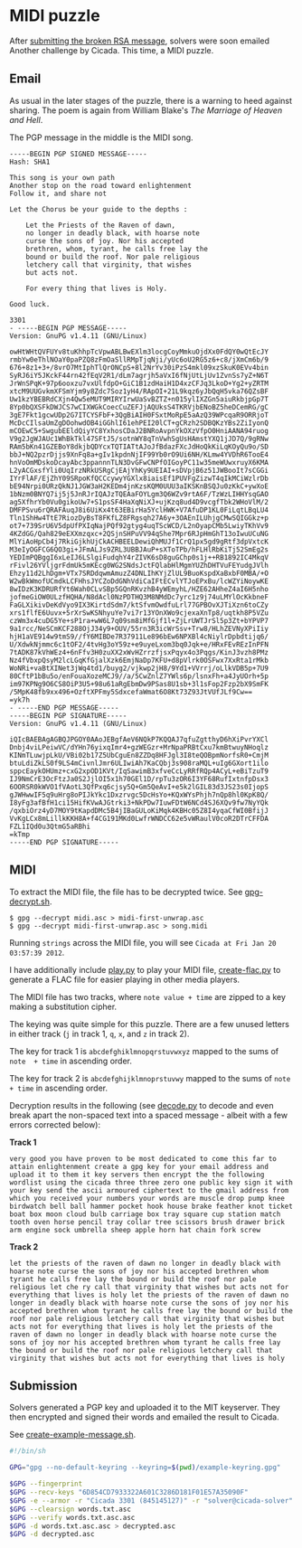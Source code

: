 # MIDI puzzle

After [submitting the broken RSA message](../008-rsa-emails/README.md#submission), solvers were soon emailed Another challenge by Cicada. This time, a MIDI puzzle.

## Email

As usual in the later stages of the puzzle, there is a warning to heed against sharing. The poem is again from William Blake's *The Marriage of Heaven and Hell*. 

The PGP message in the middle is the MIDI song.

```
-----BEGIN PGP SIGNED MESSAGE-----
Hash: SHA1

This song is your own path
Another stop on the road toward enlightenment
Follow it, and share not 

Let the Chorus be your guide to the depths :

	Let the Priests of the Raven of dawn, 
	no longer in deadly black, with hoarse note 
	curse the sons of joy. Nor his accepted 
	brethren, whom, tyrant, he calls free lay the 
	bound or build the roof. Nor pale religious 
	letchery call that virginity, that wishes 
	but acts not. 

	For every thing that lives is Holy.

Good luck.

3301
- -----BEGIN PGP MESSAGE-----
Version: GnuPG v1.4.11 (GNU/Linux)

owHtWHtQVFUYv8tuKhhpTcVpwABLBwEXlm3locgCoyMmkuOjdXx0FdQY0wQtEcJY
rmbYw0eThlNOaY0paPZQ8zFmOaSllRMpTjqNji/yUc6oU2RG5z6+c8/jXmCm6b/9
676+8z1+3+/8vrO7MtIphTlQrONCpS+8l2NrYv30iPzS4mkl09xzSkuK0EVv4bin
SyRJ6iY5JKckF44rn42fEqV2R1/dLm7agrjh5aVxI6fNjUtLjUv1ZvnSs7yZ+N6T
JrWnSPqK+97p6ooxzu7vxUlfdpO+GiC1B1zdHaiH1D4xzCFJq3LkoD+Yg2+yZRTM
xtcM9UUGvkmXFSmYjm9y8Zdc7Soz1yH4/RApOI+21L9kqz6yJbQqH5vka76QZsBF
Uw1kzYBEBRdCXjn4Qw5eMUT9MIRYIrwUaSvBZTZ+n015ylIXZGn5aiuRkbjpGp7T
8Yp0bQXSFkDWJCS7wCIXWGkCoecCuZEFJjAQUksS4TKRVjbENoBZ5heDCemRG/gC
3gE7Fkt1gcwUDp2G7ITCYSFbF+3QgBiAIH0FSxtMoRpE5aAzQ39WPcqaR9ORRjoT
McDcCIlsaUmZgDOohwdOB4iGGhlI61ehPEI20lCT+gCRzh2SDBQKzYBs2ZiIyonQ
mCOEwC5+SwgubEEldQiyYC8YxhosCDaJ2BNRoAvpnYkOXzVfpO0HniAANA94ruog
V9g2JgWJAUc1WhBkTkl47SFtJ5/sotnWY8qTnVwhSgUsHAmstYXQ1jJD7Q/9gRNw
RAm5bKn41GZEBoY8dkjbQDYcxTQTIATtAJoJfBdazFXcJdHoQkKiLqKOyQu9o/SD
bbJ+NQ2pzrDjjs9XnFq8a+gIv1kpdnNjIF99Yb0rO9Ui6NH/KLmw4YVDhR6TooE4
hnVoOmMDskoDcayAbc3ppannnTLN3DvGFwCNPfOIGoyPC11w35meWUwxruyX6KMA
L2yACGxsfYli0UqIrzNRkUSRgCjEAjYhKy9UEIAI+sDVpjB6z51JWBooIt7sCGGi
IYrFlAF/EjZhY09SRpoKfQCCcywyYGXlx8iaisEf1PUVFgZizwT4qIkMCiWzlrDb
bE94Nrpi0URzQkNJ1JGW3aH2KEDm4jnKzsKQM0UUU3aIKSKnBSQJu0zKkC+ywXoE
1bNzm0BNYQ7ij5j5JnRJrIQAJzTQEAaFOYLgm3Q6WZv9rtA6F/TzWzLIHHYsqGAO
ag5XfhrYb0Vu0gikoUw7+S1psSF4HaXqNiXJ+ujKzq8ud4D9vcgfTbk2WHoVlM/2
DMFPSvu6rQRAFAuqJ8i6UiKx4t63EBirHa5YclHWK+V7AfuDP1KL0FiLqtLBqLU4
Tln1ShHw4TtE7RiozDyBsT8FKfLZ8FRgsqh27A6y+3OAEnILUhjgCMwSQIGGkz+p
ot7+739SrU6V5dpUfPXIqNajPQf92gtyg4uqTScWCD/L2nOyapCMb5LwiyTKhVv9
4KZdGG/Qah829eEXXmzqxc+2QSjnSHPuVV94qShe7Mpr6RJpHmGhT13oIwuUCuNG
MlYiAoHpCb4j7RkiGjkhUjCkACHBEELDewiQhMUJf1CrQ1px5gd9gRtf3dpVxtcK
M3eIyOGFCG6QO3gi+JFmALJs9ZRL3UBBJAuP+sXToTPb/hFLHlRbKiTj52SmEg2s
YEDImPQBggI6xLeIJ6LSlgiFudqhY4rZIVK6sD8guGChp0s1j++RB1892IC4MkqV
rFivl26YVljgrFdmUk5mKEcg0WG2SNdsJctFQlabHlMgmYUZhDHTVuFEYudgJVlh
Ehzy11d2LhDgm+VTx7SRDdqwmAmuzZ4DNLIhKYjZlUL9BuoKspdXaBxbF0MBA/+O
W2wBkWmofUCmdkLCFHhsJYCZoDdGNhVdiCaIFtECvlYTJoEPxBu/lcWZYiNoywKE
8wIDzK3KDRURfYt6Wah0CLvSBp5GQnRKvzhB4yWEmyhL/HZE62AHheZ4aI6H5nho
jofmeGiOW0ULzfHQHA/N8dAcl0NzPDTHQ3M8NMdDc7yrc1z9j74uLMYlOcKkbneF
FaGLXikivDeKdVyo9IX3KirtdSdm7/ktSfvmOwdfuLrl77GPBOvXJTiXzn6toCZy
xrs1flfE6Uuvx+5rXrSwKSNhyuYe7vi7r13YOnXWo9cjexaXnTp8/uqtkh8P5VZu
czWm3x4cuDG5Ye+sP1ra+wW6L7q09sm8iMfGjf1l+ZjLrUWTJrSl5p3Zt+bYPVP7
9a1rcc/NeSCmKCF288OjJ34y9+OUV/55rn3R3icWrSsv+Trw8/HLhZEVNyXPiIiy
hjH1aVE914w9tmS9//fY6MIBDe7R37911Le896bEw6NPXBl4cNiylrDpbdtijq6/
U/XdwkNjmmc6c1tOF2/4tvHg3oY59z+e9uyeLxom3bq0Jqk+e/HRxFEvREzInPFN
7tADK87kVhWEz4+6nFfv3H0zuXX2xWvHZrrzfjsxPqyx4o3Pqgs/KinJ3vzh8PMz
Nz4fVbxpQsyM2lcLGqKfGjalXzk6EmjNaDp7KFU+d8pVlrk0OSFwx7XxRta1rMkb
WoNRi+vaBtXINet3jWq4td1/buyg2/vjkwp2jH8/9Yd1+VVrrj/oLlkVDB5p+7U9
80CftP1bBu5o/enFouaXozeMCJ9//a/5CwZnlZ7YWls6p/lsnxFh+a4JyUOrh+5p
im97KPNg9O6CS8OiP3U5+98u61aRgEbmDw9PSas8U1sb+3l1sFop2Fzp2bX9SmFK
/5MpK48fb9xx496+OzftXPFmy5SdxcefaWmat6O8Kt73Z93JtVUfJLf9Cw==
=yk7h
- -----END PGP MESSAGE-----
-----BEGIN PGP SIGNATURE-----
Version: GnuPG v1.4.11 (GNU/Linux)

iQIcBAEBAgAGBQJPGOY0AAoJEBgfAeV6NQkP7KQQAJ7qfuZgtthyD6hXiPvrYXCl
Dnbj4viLPeiwVC/dYHn76yixqImr4+gzWEGzr+MrNpaPRBtCxu7kmBtwuyNHoqlz
KINmTLuwjpLkU/VBi02b17Z5UbCguEn8ZZDq8HFJgl3I8teQOBpmNorfsR0+CmjM
btuLdiZkLS0f9LS4mCivnlJmr6ULIwiAh7KaCQbj3s908raMQL+uIg6GXort1ilo
sppcEaykOHUmz+cxG2xpOD1KVt/IqSawimB3xfveCcLyRRfRQp4ACyL+eBiTzuT9
IJ9NmCrE3OcFtzJa0S2JjlOI5x1h70GEl1D/rpTu3zOR6I3YF68RufIxtnfpDsx3
6OORSR0kWVO1fVAotL3QfPxq6cjsy5Q+Gm5QeAvI+e5k2lGIL83d3JS23s0IjopS
gJWHwwIF5q9uHrg8oPIJkYkc1Dxzrvgc5DcHsYo+KQxWYsPhjh7nQp8hl0KpK8Q/
I8yFg3afBfH1ci15HifKVwAJGtrki3+NkPDw7IuwFDtW6NCd4SJ6XQv9fw7NyYQk
/qxbiOrz4yD7MOY9tKapdDMc5B4jIBaGULoKiMqk4KBHc05Z8I4yqaCfWI0BfijJ
VvKgLCx8mLillkKKH8A+f4CG191MKd0LwfrWNDCC62e5vWRaulV0coR2DTrCFFDA
FZL1IQd0u3QtmG5aRBhi
=kTmp
-----END PGP SIGNATURE-----
```

## MIDI

To extract the MIDI file, the file has to be decrypted twice. See [gpg-decrypt.sh](gpg-decrypt.sh).

```
$ gpg --decrypt midi.asc > midi-first-unwrap.asc
$ gpg --decrypt midi-first-unwrap.asc > song.midi
```

Running `strings` across the MIDI file, you will see `Cicada at Fri Jan 20 03:57:39 2012`.

I have additionally include [play.py](play.py) to play your MIDI file, [create-flac.py](create-flac.py) to generate a FLAC file for easier playing in other media players.

The MIDI file has two tracks, where `note value + time` are zipped to a key making a substitution cipher.

The keying was quite simple for this puzzle. There are a few unused letters in either track (`j` in track 1, `q`, `x`, and `z` in track 2).

The key for track 1 is `abcdefghiklmnopqrstuvwxyz` mapped to the sums of `note  + time` in ascending order.

The key for track 2 is
`abcdefghijklmnoprstuvwy` mapped to the sums of `note  + time` in ascending order.

Decryption results in the following (see [decode.py](decode.py) to decode and even break apart the non-spaced text into a spaced message - albeit with a few errors corrected below):

**Track 1**
```
very good you have proven to be most dedicated to come this far to attain enlightenment create a gpg key for your email address and upload it to them it key servers then encrypt the the following wordlist using the cicada three three zero one public key sign it with your key send the ascii armoured ciphertext to the gmail address from which you received your numbers your words are muscle drop pump knee birdwatch bell ball hammer pocket hook house brake feather knot ticket boat box moon cloud bulb carriage box tray square cup station match tooth oven horse pencil tray collar tree scissors brush drawer brick arm engine sock umbrella sheep apple horn hat chain fork screw
```

**Track 2**
```
let the priests of the raven of dawn no longer in deadly black with hoarse note curse the sons of joy nor his accepted brethren whom tyrant he calls free lay the bound or build the roof nor pale religious let che ry call that virginity that wishes but acts not for everything that lives is holy let the priests of the raven of dawn no longer in deadly black with hoarse note curse the sons of joy nor his accepted brethren whom tyrant he calls free lay the bound or build the roof nor pale religious letchery call that virginity that wishes but acts not for everything that lives is holy let the priests of the raven of dawn no longer in deadly black with hoarse note curse the sons of joy nor his accepted brethren whom tyrant he calls free lay the bound or build the roof nor pale religious letchery call that virginity that wishes but acts not for everything that lives is holy
```

## Submission

Solvers generated a PGP key and uploaded it to the MIT keyserver. They then encrypted and signed their words and emailed the result to Cicada.

See [create-example-message.sh](create-example-message.sh).

```bash
#!/bin/sh

GPG="gpg --no-default-keyring --keyring=$(pwd)/example-keyring.gpg"

$GPG --fingerprint
$GPG --recv-keys "6D854CD7933322A601C3286D181F01E57A35090F"
$GPG -e --armor -r "Cicada 3301 (845145127)" -r "solver@cicada-solver" words.txt
$GPG --clearsign words.txt.asc
$GPG --verify words.txt.asc.asc
$GPG -d words.txt.asc.asc > decrypted.asc
$GPG -d decrypted.asc
```
